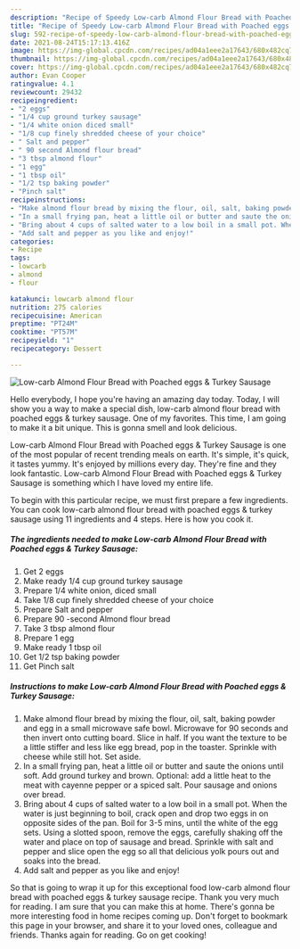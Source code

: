 ```yaml
---
description: "Recipe of Speedy Low-carb Almond Flour Bread with Poached eggs &amp;amp; Turkey Sausage"
title: "Recipe of Speedy Low-carb Almond Flour Bread with Poached eggs &amp;amp; Turkey Sausage"
slug: 592-recipe-of-speedy-low-carb-almond-flour-bread-with-poached-eggs-and-amp-turkey-sausage
date: 2021-08-24T15:17:13.416Z
image: https://img-global.cpcdn.com/recipes/ad04a1eee2a17643/680x482cq70/low-carb-almond-flour-bread-with-poached-eggs-turkey-sausage-recipe-main-photo.jpg
thumbnail: https://img-global.cpcdn.com/recipes/ad04a1eee2a17643/680x482cq70/low-carb-almond-flour-bread-with-poached-eggs-turkey-sausage-recipe-main-photo.jpg
cover: https://img-global.cpcdn.com/recipes/ad04a1eee2a17643/680x482cq70/low-carb-almond-flour-bread-with-poached-eggs-turkey-sausage-recipe-main-photo.jpg
author: Evan Cooper
ratingvalue: 4.1
reviewcount: 29432
recipeingredient:
- "2 eggs"
- "1/4 cup ground turkey sausage"
- "1/4 white onion diced small"
- "1/8 cup finely shredded cheese of your choice"
- " Salt and pepper"
- " 90 second Almond flour bread"
- "3 tbsp almond flour"
- "1 egg"
- "1 tbsp oil"
- "1/2 tsp baking powder"
- "Pinch salt"
recipeinstructions:
- "Make almond flour bread by mixing the flour, oil, salt, baking powder and egg in a small microwave safe bowl. Microwave for 90 seconds and then invert onto cutting board. Slice in half. If you want the texture to be a little stiffer and less like egg bread, pop in the toaster. Sprinkle with cheese while still hot. Set aside."
- "In a small frying pan, heat a little oil or butter and saute the onions until soft. Add ground turkey and brown. Optional: add a little heat to the meat with cayenne pepper or a spiced salt. Pour sausage and onions over bread."
- "Bring about 4 cups of salted water to a low boil in a small pot. When the water is just beginning to boil, crack open and drop two eggs in on opposite sides of the pan. Boil for 3-5 mins, until the white of the egg sets. Using a slotted spoon, remove the eggs, carefully shaking off the water and place on top of sausage and bread. Sprinkle with salt and pepper and slice open the egg so all that delicious yolk pours out and soaks into the bread."
- "Add salt and pepper as you like and enjoy!"
categories:
- Recipe
tags:
- lowcarb
- almond
- flour

katakunci: lowcarb almond flour 
nutrition: 275 calories
recipecuisine: American
preptime: "PT24M"
cooktime: "PT57M"
recipeyield: "1"
recipecategory: Dessert

---
```



![Low-carb Almond Flour Bread with Poached eggs &amp; Turkey Sausage](https://img-global.cpcdn.com/recipes/ad04a1eee2a17643/680x482cq70/low-carb-almond-flour-bread-with-poached-eggs-turkey-sausage-recipe-main-photo.jpg)

Hello everybody, I hope you're having an amazing day today. Today, I will show you a way to make a special dish, low-carb almond flour bread with poached eggs &amp; turkey sausage. One of my favorites. This time, I am going to make it a bit unique. This is gonna smell and look delicious.



Low-carb Almond Flour Bread with Poached eggs &amp; Turkey Sausage is one of the most popular of recent trending meals on earth. It's simple, it's quick, it tastes yummy. It's enjoyed by millions every day. They're fine and they look fantastic. Low-carb Almond Flour Bread with Poached eggs &amp; Turkey Sausage is something which I have loved my entire life.


To begin with this particular recipe, we must first prepare a few ingredients. You can cook low-carb almond flour bread with poached eggs &amp; turkey sausage using 11 ingredients and 4 steps. Here is how you cook it.

<!--inarticleads1-->

##### The ingredients needed to make Low-carb Almond Flour Bread with Poached eggs &amp; Turkey Sausage:

1. Get 2 eggs
1. Make ready 1/4 cup ground turkey sausage
1. Prepare 1/4 white onion, diced small
1. Take 1/8 cup finely shredded cheese of your choice
1. Prepare  Salt and pepper
1. Prepare  90 -second Almond flour bread
1. Take 3 tbsp almond flour
1. Prepare 1 egg
1. Make ready 1 tbsp oil
1. Get 1/2 tsp baking powder
1. Get Pinch salt




<!--inarticleads2-->

##### Instructions to make Low-carb Almond Flour Bread with Poached eggs &amp; Turkey Sausage:

1. Make almond flour bread by mixing the flour, oil, salt, baking powder and egg in a small microwave safe bowl. Microwave for 90 seconds and then invert onto cutting board. Slice in half. If you want the texture to be a little stiffer and less like egg bread, pop in the toaster. Sprinkle with cheese while still hot. Set aside.
1. In a small frying pan, heat a little oil or butter and saute the onions until soft. Add ground turkey and brown. Optional: add a little heat to the meat with cayenne pepper or a spiced salt. Pour sausage and onions over bread.
1. Bring about 4 cups of salted water to a low boil in a small pot. When the water is just beginning to boil, crack open and drop two eggs in on opposite sides of the pan. Boil for 3-5 mins, until the white of the egg sets. Using a slotted spoon, remove the eggs, carefully shaking off the water and place on top of sausage and bread. Sprinkle with salt and pepper and slice open the egg so all that delicious yolk pours out and soaks into the bread.
1. Add salt and pepper as you like and enjoy!




So that is going to wrap it up for this exceptional food low-carb almond flour bread with poached eggs &amp; turkey sausage recipe. Thank you very much for reading. I am sure that you can make this at home. There's gonna be more interesting food in home recipes coming up. Don't forget to bookmark this page in your browser, and share it to your loved ones, colleague and friends. Thanks again for reading. Go on get cooking!
